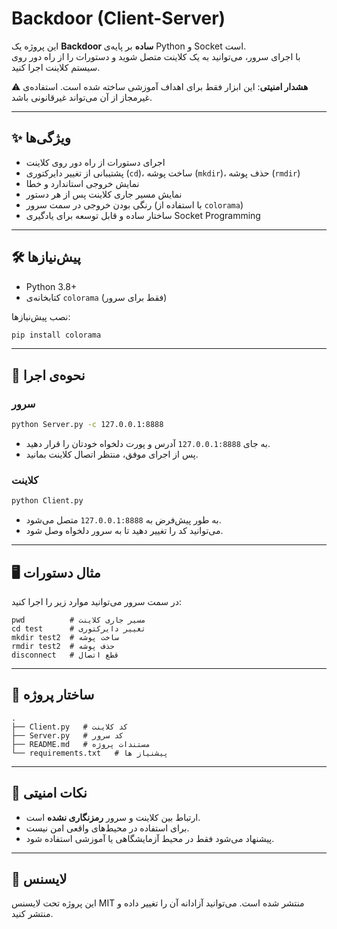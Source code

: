 # Backdoor (Client-Server)

این پروژه یک **Backdoor ساده** بر پایه‌ی Python و Socket است.  
با اجرای سرور، می‌توانید به یک کلاینت متصل شوید و دستورات را از راه دور روی سیستم کلاینت اجرا کنید.

⚠️ **هشدار امنیتی**: این ابزار فقط برای اهداف آموزشی ساخته شده است. استفاده‌ی غیرمجاز از آن می‌تواند غیرقانونی باشد.  

---

## ✨ ویژگی‌ها
- اجرای دستورات از راه دور روی کلاینت
- پشتیبانی از تغییر دایرکتوری (`cd`)، ساخت پوشه (`mkdir`)، حذف پوشه (`rmdir`)
- نمایش خروجی استاندارد و خطا
- نمایش مسیر جاری کلاینت پس از هر دستور
- رنگی بودن خروجی در سمت سرور (با استفاده از `colorama`)
- ساختار ساده و قابل توسعه برای یادگیری Socket Programming

---

## 🛠 پیش‌نیازها
- Python 3.8+
- کتابخانه‌ی `colorama` (فقط برای سرور)

نصب پیش‌نیازها:
```bash
pip install colorama
```

---

## 🚀 نحوه‌ی اجرا

### سرور
```bash
python Server.py -c 127.0.0.1:8888
```
- به جای `127.0.0.1:8888` آدرس و پورت دلخواه خودتان را قرار دهید.
- پس از اجرای موفق، منتظر اتصال کلاینت بمانید.

### کلاینت
```bash
python Client.py
```
- به طور پیش‌فرض به `127.0.0.1:8888` متصل می‌شود.
- می‌توانید کد را تغییر دهید تا به سرور دلخواه وصل شود.

---

## 🖥 مثال دستورات
در سمت سرور می‌توانید موارد زیر را اجرا کنید:
```
pwd          # مسیر جاری کلاینت
cd test      # تغییر دایرکتوری
mkdir test2  # ساخت پوشه
rmdir test2  # حذف پوشه
disconnect   # قطع اتصال
```

---

## 📂 ساختار پروژه
```
.
├── Client.py   # کد کلاینت
├── Server.py   # کد سرور
├── README.md   # مستندات پروژه
└── requirements.txt   # پیشنیاز ها
```

---

## 📖 نکات امنیتی
- ارتباط بین کلاینت و سرور **رمزنگاری نشده** است.
- برای استفاده در محیط‌های واقعی امن نیست.
- پیشنهاد می‌شود فقط در محیط آزمایشگاهی یا آموزشی استفاده شود.

---

## 📜 لایسنس
این پروژه تحت لایسنس MIT منتشر شده است. می‌توانید آزادانه آن را تغییر داده و منتشر کنید.
